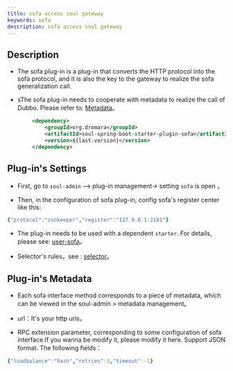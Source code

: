 ```yaml
---
title: sofa access soul gateway
keywords: sofa
description: sofa access soul gateway
---
```


## Description

* The sofa plug-in is a plug-in that converts the HTTP protocol into the sofa protocol, and it is also the key to the gateway to realize the sofa generalization call.

* sThe sofa plug-in needs to cooperate with metadata to realize the call of Dubbo. Please refer to: [Metadata](../meta-data)。

```xml
        <dependency>
            <groupId>org.dromara</groupId>
            <artifactId>soul-spring-boot-starter-plugin-sofa</artifactId>
            <version>${last.version}</version>
        </dependency>
```

## Plug-in's Settings

* First, go to `soul-admin` --> plug-in management->  setting `sofa` is open 。

* Then, in the configuration of sofa plug-in, config sofa's register center like this: 
```yaml
{"protocol":"zookeeper","register":"127.0.0.1:2181"}
```
* The plug-in needs to be used with a dependent `starter`. For details, please see: [user-sofa](../sofa-rpc-proxy)。

* Selector's rules，see : [selector](../selector-and-rule)。

## Plug-in's Metadata

* Each sofa interface method corresponds to a piece of metadata, which can be viewed in the soul-admin > metadata management。

* url：It's your http urls。 

* RPC extension parameter, corresponding to some configuration of sofa interface.If you wanna be modify it, please modify it here. Support JSON format. The following fields：

```yaml
{"loadbalance":"hash","retries":3,"timeout":-1}
```


